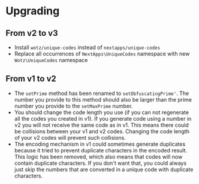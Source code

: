 # Upgrading

## From v2 to v3

- Install `wotz/unique-codes` instead of `nextapps/unique-codes`
- Replace all occurrences of `NextApps\UniqueCodes` namespace with new `Wotz\UniqueCodes` namespace

## From v1 to v2

- The `setPrime` method has been renamed to `setObfuscatingPrime'`. The number you provide to this method should also be larger than the prime number you provide to the `setMaxPrime` number.
- You should change the code length you use (if you can not regenerate all the codes you created in v1). If you generate code using a number in v2 you will not receive the same code as in v1. This means there could be collisions between your v1 and v2 codes. Changing the code length of your v2 codes will prevent such collisions.
- The encoding mechanism in v1 could sometimes generate duplicates because it tried to prevent duplicate characters in the encoded result. This logic has been removed, which also means that codes will now contain duplicate characters. If you don't want that, you could always just skip the numbers that are converted in a unique code with duplicate characters.
